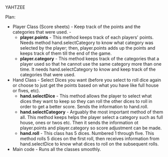 YAHTZEE

Plan:
* Player Class (Score sheets) - Keep track of the points and the categories that were used. - 
  * **player.points** - This method keeps track of each players' points. Needs method hand.selectCategory to know what category was selected by the player; then, player.points adds up the points and keeps track of them till the end of the game. 
  * **player.category** - This method keeps track of the categories that a player used so that he cannot use the same category more than one time. It needs hand.selectCategory to know and keep track of the categories that were used. 
* Hand Class - Select Dices you want (before you select to roll dice again or choose to just get the points based on what you have like full house or fives, etc). 
  * **hand.selectDice** - This method allows the player to select what dices they want to keep so they can roll the other dices to roll in order to get a better score. Sends the information to hand.roll.
  * **hand.selectCategory** - Arguably the most important method of them all. This method keeps helps the player select a category such as full house, ones or twos etc. Then it sends the information ot player.points and player.category so score adjustment can be made.
  * **hand.roll** - This class has 5 dices. Numbered 1 through five. This method rolls 5 dices on the first roll, then receives information from hand.selectDice to know what dices to roll on the subsequent rolls.
* Main code - Runs all the classes smoothly. 


